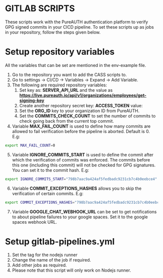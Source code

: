 # GITLAB SCRIPTS
These scripts work with the PureAUTH authentication platform to verify GPG signed commits in your CICD pipeline. To set these scripts up as jobs in your repository, follow the steps given below.

# Setup repository variables
All the variables that can be set are mentioned in the env-example file.
1) Go to the repository you want to add the CASS scripts to.
2) Go to settings -> CI/CD -> Variables -> Expand -> Add Variable.
3) The following are required repository variables:
    1) Set key as: **SERVER_API_URL** and the value as **https://live.pureauth.io/api/v1/organizations/employees/get-signing-key**
    2) Create another repository secret key: **ACCESS_TOKEN** value: **<Access token from PureAuth>**
    3) Set the **ORG_ID** key to your organization ID from PureAUTH.
    4) Set the **COMMITS_CHECK_COUNT** to set the number of commits to check going back from the current top commit.
4) Variable **MAX_FAIL_COUNT** is used to define how many commits are allowed to fail verification before the pipeline is aborted. Default is 0. E.g:
```bash
export MAX_FAIL_COUNT=0
```
5) Variable **IGNORE_COMMITS_START** is used to define the commit after which the verification of commits was enforced. The commits before this one (including this commit) will not be checked for GPG signatures. You can set it to the commit hash. E.g:
```bash
export IGNORE_COMMITS_START="798b7aac9a424af5fedbadc9231cb7c4b0eebce4"
```
6) Variable **COMMIT_EXCEPTIONS_HASHES** allows you to skip the verification of certain commits. E.g:
```bash
export COMMIT_EXCEPTIONS_HASHES="798b7aac9a424af5fedbadc9231cb7c4b0eebce4, 4b67491f8ba8adcbbe9aa062bc1ac09741e5d93a"
```
7) Variable **GOOGLE_CHAT_WEBHOOK_URL** can be set to get notifications to about pipeline failures to your google spaces. Set it to the google spaces webhook URL.

# Setup gitlab-pipelines.yml
1) Set the tag for the nodejs runner
2) Change the name of the job if required.
3) Add other jobs as required.
4) Please note that this script will only work on Nodejs runner.